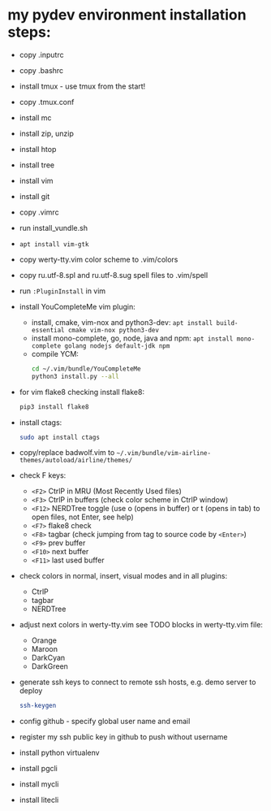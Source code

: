 my pydev environment installation steps:
========================================

- copy .inputrc
- copy .bashrc
- install tmux - use tmux from the start!
- copy .tmux.conf
- install mc
- install zip, unzip
- install htop
- install tree
- install vim
- install git
- copy .vimrc
- run install_vundle.sh
- `apt install vim-gtk`
- copy werty-tty.vim color scheme to .vim/colors
- copy ru.utf-8.spl and ru.utf-8.sug spell files to .vim/spell
- run `:PluginInstall` in vim
- install YouCompleteMe vim plugin:
	- install, cmake, vim-nox and python3-dev:
	  	`apt install build-essential cmake vim-nox python3-dev`
	- install mono-complete, go, node, java and npm:
	  	`apt install mono-complete golang nodejs default-jdk npm`
	- compile YCM:
		```sh
	 	cd ~/.vim/bundle/YouCompleteMe
		python3 install.py --all
		```

- for vim flake8 checking install flake8:
	```sh
	pip3 install flake8
	```
- install ctags:
	```sh
	sudo apt install ctags
	```
- copy/replace badwolf.vim to
	`~/.vim/bundle/vim-airline-themes/autoload/airline/themes/`

- check F keys:
	- `<F2>` CtrlP in MRU (Most Recently Used files)
	- `<F3>` CtrlP in buffers (check color scheme in CtrlP window)
	- `<F12>` NERDTree toggle (use o (opens in buffer) or t (opens in tab)
		 to open files, not Enter, see help)
	- `<F7>` flake8 check
	- `<F8>` tagbar (check jumping from tag to source code by `<Enter>`)
	- `<F9>` prev buffer
	- `<F10>` next buffer
	- `<F11>` last used buffer
- check colors in normal, insert, visual modes and in all plugins:
	- CtrlP
	- tagbar
	- NERDTree
- adjust next colors in werty-tty.vim see TODO blocks in werty-tty.vim file:
	- Orange
	- Maroon
	- DarkCyan
	- DarkGreen


- generate ssh keys to connect to remote ssh hosts, e.g. demo server to deploy
	```sh
  	ssh-keygen
	```
- config github - specify global user name and email
- register my ssh public key in github to push without username
- install python virtualenv
- install pgcli
- install mycli
- install litecli


